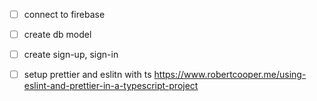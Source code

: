 - [ ] connect to firebase

- [ ] create db model

- [ ] create sign-up, sign-in

* [ ] setup prettier and eslitn with ts https://www.robertcooper.me/using-eslint-and-prettier-in-a-typescript-project
